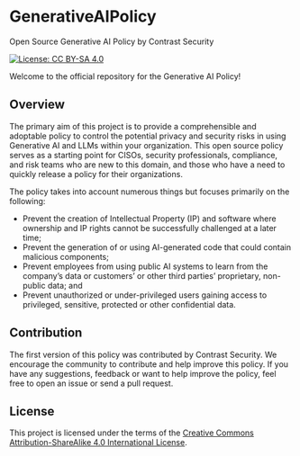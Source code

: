 # GenerativeAIPolicy
Open Source Generative AI Policy by Contrast Security

[![License: CC BY-SA 4.0](https://img.shields.io/badge/License-CC%20BY--SA%204.0-lightgrey.svg)](https://creativecommons.org/licenses/by-sa/4.0/)

Welcome to the official repository for the Generative AI Policy!

## Overview

The primary aim of this project is to provide a comprehensible and adoptable policy to control the potential privacy and security risks in using Generative AI and LLMs within your organization. This open source policy serves as a starting point for CISOs, security professionals, compliance, and risk teams who are new to this domain, and those who have a need to quickly release a policy for their organizations. 

The policy takes into account numerous things but focuses primarily on the following:

* Prevent the creation of Intellectual Property (IP) and software where ownership and IP rights cannot be successfully challenged at a later time;
* Prevent the generation of or using AI-generated code that could contain malicious components;
* Prevent employees from using public AI systems to learn from the company’s data or customers’ or other third parties’ proprietary, non-public data; and
* Prevent unauthorized or under-privileged users gaining access to privileged, sensitive, protected or other confidential data.

## Contribution

The first version of this policy was contributed by Contrast Security.  We encourage the community to contribute and help improve this policy. If you have any suggestions, feedback or want to help improve the policy, feel free to open an issue or send a pull request.

## License

This project is licensed under the terms of the [Creative Commons Attribution-ShareAlike 4.0 International License](https://creativecommons.org/licenses/by-sa/4.0/).

